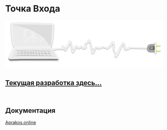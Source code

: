 <!-- <script>
if(window.location.hostname === "a374ru.readthedocs.io"){
window.location.href='../_README'
} else {
console.log('-=-=-= Вас приветствует СВЕТОФОР-РАЗРАБОТКИ =-=-=-')
}
</script> -->

# Точка Входа

<a href="/docs/navi">
<img src='assets/svg/comp-start.svg'>
</a>


## [Текущая разработка здесь…](https://github.com/a374ru/aprakos.online)

<br>

## Документация

[Aprakos.online](https://aprakosonline.readthedocs.io)

<!-- [Памятник разработки](https://a374ru.readthedocs.io) -->
